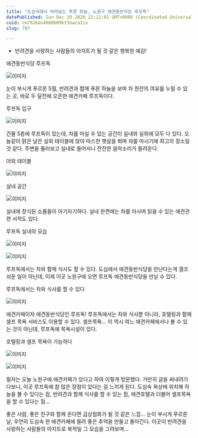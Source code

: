 ```yaml
---
title: "도심속에서 바라보는 푸른 하늘, 노원구 애견동반식당 루프독"
datePublished: Sun Dec 20 2020 22:12:01 GMT+0000 (Coordinated Universal Time)
cuid: cm7026ao4000b09kt5owca1ix
slug: 707

---
```



- 반려견을 사랑하는 사람들의 아지트가 될 것 같은 행복한 예감!

애견동반식당 루프독

![이미지](https://cdn.hashnode.com/res/hashnode/image/upload/v1739252720071/a9e36b24-bf76-4501-bf3a-b01640c117f7.jpeg)

눈이 부시게 푸르른 5월, 반려견과 함께 푸른 하늘을 보며 차 한잔의 여유를 누릴 수 있는 곳, 바로 두 달전에 오픈한 애견카페 루프독이다.

루프독 입구

![이미지](https://cdn.hashnode.com/res/hashnode/image/upload/v1739252722316/868eaa03-64af-489d-bf8a-3511f7f90a07.jpeg)

건물 5층에 루프독이 있는데, 차를 마실 수 있는 공간이 실내와 실외에 모두 다 있다. 오늘같이 맑은 날은 실외 테이블에 앉아 따스한 햇살을 쬐며 차를 마시기에 최고의 장소일 것 같다. 주변을 둘러보고 실내로 들어서니 잔잔한 음악소리가 들려온다.

야외 테이블

![이미지](https://cdn.hashnode.com/res/hashnode/image/upload/v1739252724459/f69132c4-e9c0-47a7-bfa6-a348fdb88d5b.jpeg)

실내 공간

![이미지](https://cdn.hashnode.com/res/hashnode/image/upload/v1739252726695/a42a2fd8-016d-4a3c-b789-589fa2fcd6b3.jpeg)

실내에 장식된 소품들이 아기자기하다. 실내 한켠에는 차를 마시며 읽을 수 있는 애견관련 서적도 있다.

루프독 실내의 모습

![이미지](https://cdn.hashnode.com/res/hashnode/image/upload/v1739252728794/3c9724d0-b34c-46a8-b40e-5ee189f24ec9.jpeg)

![이미지](https://cdn.hashnode.com/res/hashnode/image/upload/v1739252731163/a443bfab-3aac-4070-9482-0c61eb5b260f.jpeg)

루프독에서는 차와 함께 식사도 할 수 있다. 도심에서 애견동반식당을 만난다는게 결코 쉬운 일이 아닌데, 이제 이곳 노원구에 오면 루프독 애견동반식당을 만날 수 있다.

루프독에서는 차와 식사를 할 수 있다

![이미지](https://cdn.hashnode.com/res/hashnode/image/upload/v1739252733497/3687e680-f65e-45f9-9ed8-d34b9c046376.jpeg)

애견카페이자 애견동반식당인 루프독! 루프독에서는 차와 식사뿐 아니라, 호텔링과 함께 셀프 목욕 서비스도 이용할 수 있다. 셀프목욕... 이 역시 여느 애견카페에서나 볼 수 있는 것이 아닌데, 루프독에 목욕시설이 있다.

호텔링과 셀프 목욕이 가능하다

![이미지](https://cdn.hashnode.com/res/hashnode/image/upload/v1739252735431/bd0b5b9c-8a1c-4d2b-b877-e2671af075e8.jpeg)

![이미지](https://cdn.hashnode.com/res/hashnode/image/upload/v1739252737589/f62ce2ef-d4c6-4608-96c2-2e982f634b5b.jpeg)

필자는 오늘 노원구에 애견카페가 있다고 하여 이렇게 방문했다. 가만히 글을 써내려가다보니, 이곳 루프독에 참 많은 장점이 있다는 걸 느끼게 된다. 도심속 옥상에 위치해 하늘을 볼 수 있다는 점, 반려견과 함께 식사를 할 수 있는 점, 애견호텔과 더불어 셀프목욕을 할 수 있다는 점...

좋은 사람, 좋은 친구와 함께 온다면 금상첨화가 될 것 같은 느낌... 눈이 부시게 푸르른 날, 우연히 도심속 한 애견카페에 들려 좋은 추억을 만들고 돌아간다. 이곳이 반려견을 사랑하는 사람들의 아지트로 북적일 그 모습을 그려보며...